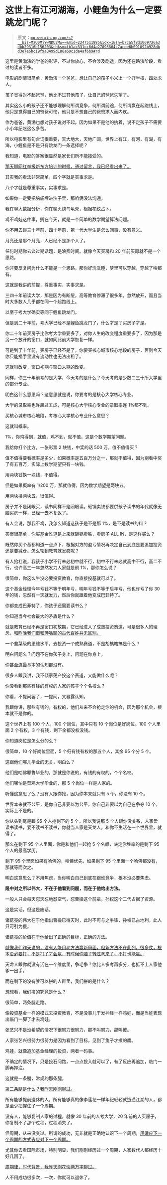 # 这世上有江河湖海，小鲤鱼为什么一定要跳龙门呢？

> 原文：[`mp.weixin.qq.com/s?__biz=MzU0MjYwNDU2Mw==&mid=2247511885&idx=1&sn=b7ca5f8d1069726a3dbb29316b156203&chksm=fb1ac331cc6d4a27095864c7acee6b091092b928dbd3e7e6bc19f9a8499d188a69c1da4af6b9#rd`](http://mp.weixin.qq.com/s?__biz=MzU0MjYwNDU2Mw==&mid=2247511885&idx=1&sn=b7ca5f8d1069726a3dbb29316b156203&chksm=fb1ac331cc6d4a27095864c7acee6b091092b928dbd3e7e6bc19f9a8499d188a69c1da4af6b9#rd)

这里是黄渤演的学爸的影评，不过你放心，不会涉及剧透，因为还在路演阶段，看过的读者不多。

电影的剧情很简单，黄渤演一个爸爸，想让自己的孩子小米上一个好学校，四处求人。

孩子觉得对不起爸爸，他比不过其他孩子，让自己的爸爸失望了。

其实这么小的孩子还不能够理解何所谓竞争，何所谓前途，何所谓赢在起跑线上，他只是觉得自己的爸爸可怜，他只是不想自己的爸爸求人而内疚。

作为爸爸，黄渤也想对孩子说对不起。因为如果不是他的执着，说不定孩子不需要小小年纪吃这么多苦。

所以电影里有句台词很重要，天大地大，天地广阔，世界上有江，有河，有湖，有海，小鲤鱼是不是只有跳龙门一条选择呢？

我知道，电影的答案很显然是家长们所不能接受的。

[那天聊网红举报新东方培训的时候，通过留言，我已经看出来了。](http://mp.weixin.qq.com/s?__biz=MzU0MjYwNDU2Mw==&mid=2247511862&idx=1&sn=31f4fba82ae2c541c886dc515405f3cb&chksm=fb1ac34acc6d4a5c9b5e8dd0a0d8ccaa42d680dab6247a0d8f37d36f94ce9797a3e66c1eaa16&scene=21#wechat_redirect) 

其实我的看法非常简单，四个字就是实事求是。

八个字就是尊重事实，实事求是。

如果你一定要把脑袋埋进沙子里，那咱俩没法沟通。

我在聊大数据分析，你在聊火烧乌龟壳，根据花纹占卜。

鸡不鸡娃这件事，搁在今天，就是一个简单的数学期望算法问题。

你不用去谈三十年前，四十年前，第一代大学生是怎么回事，没有意义。

月亮还是那个月亮，人已经不是那个人了。

任何时期你去谈过期话题，是浪费时间。就像今天买房和 20 年前买房就不是一个思路。

你非要反复问为什么不能是一个思路，那你好洗洗睡，梦里可以穿越，穿越了啥都有。

这就是我讲的前提，尊重事实，实事求是。

三四十年前读大学，那是因为有断层，高等教育停滞了很多年，忽然放开，而且当时大多数人几乎都在同一个起跑线上。

以至于考大学确实等同于鲤鱼跳龙门。

但是到二十年前，考大学已经不是鲤鱼跳龙门了，什么才是？买房子才是。

你二十年前买房子比你考大学重要多了，对你人生的改变程度重要多了，因为那是另一个放开的窗口，就如同此前大学恢复一样。

可是到了十年前，买房子已经不是了，你要买核心城市核心地段的房子，否则今天你只能捂手里没有流动性也无法出租了。

这就叫改变，窗口初期与窗口末期的改变。

同样，你三十年前考的是大学，今天考的是什么？今天考的是少数二三十所大学里的部分专业。

明白这什么意思吗？这意思就是说，你要考的是核心大学核心专业。

大学的录取率也许超过五成，可是核心大学核心专业的录取率连 1%都不到。

买核心城市核心地段，考核心大学核心专业什么意思？

这就叫概率。

1%，你鸡得到，就值，鸡不到，就不值，这是个数学期望问题。

我给你打个比方，一张彩票 2 块钱，中奖的话 500 万，值不值得买？

值不值得要看概率是多少，如果概率是五百万分之一，那就不值得，因为别看中奖了有五百万，实际上数学期望只有一块钱。

用两块钱换一块钱，不值得。

但是如果概率有 1/200 万，那就值得，因为数学期望是两块五。

用两块换两块五，很值得。

房子并不是闭眼买，读书同样不是闭眼读。砸锅卖铁都要供孩子读书的年代就像无脑买房一样，已经一去不复返了。

有人会说，那我不鸡，我怎么知道这孩子是不是那 1%，是不是读书的料？

答案很简单，你买基金难道是上来就砸锅卖铁，卖房子 ALL IN，是这样买么？

既然你买个基都知道一点点下，根据对方的盈亏情况再决定自己到底是要追加投资还是要减仓。怎么轮到教育就发疯呢？

有人抬杠说，我孩子小学不行未必初中就不行，初中不行未必就高中不行，高二不行，也许高三一年忽然发力人家就是前 1%，那你怎么说？

很简单，你这么牛没必要投资教育，你直接投基就可以了。

这个基金经理今年亏钱不等于明年亏，明年亏钱不等于后年亏，他也许亏了你 30 年的钱，忽然有一天就发力，然后你就跟着他变成巴菲特了。

你都变成巴菲特了，你孩子还需要读书么？

你知道当今社会最大的矛盾是什么？

就是教育已经不再是窗口初放期，它已经进入了成熟投资赛道，可是很多人的理念，[和昨晚我们借和珅嘴聊的古代百姓并无区别。](http://mp.weixin.qq.com/s?__biz=MzU3NDc5Nzc0NQ==&mid=2247525319&idx=1&sn=de1613b79ffec812615ddfaf41a7100b&chksm=fd2ec119ca59480f91d3e7d8d98aa17d0db4e71a20c5548051c8f2f2b2e9aae2d4366a1ff58d&scene=21#wechat_redirect)

一个韭菜级的思维水平，去投资一个成熟赛道，不是胡搞瞎搞是什么？

明白问题么？问题不在你孩子身上，问题在你身上。

你甚至连最基本的认知都没有。

很多人跟我讲，我不倾家荡产投这个赛道，又能做什么呢？

你没看到那些有钱的有权的人家的孩子个个名校么？

你看，不提问罢了，一提问，又暴露认知。

我跟你讲，那些有钱的，有权的，他们从来不会抢走你的机会，因为那个机会，根本就不是你的。

这个世界上有 100 个人，100 个岗位，其中只有 10 个岗位是好岗位。100 个人里面 2 个有权，3 个有钱，剩下全都没权没钱。

你知道岗位是怎么分的么？

很简单，10 个好岗位里面，5 个归有钱有权的那五个人，其余 95 个分 5 个。

这跟他们哪儿毕业的无关，明白么？

他们是哈佛耶鲁毕业的，那就是你说的，有钱的有权的，个个名校。

他们哪怕是菜鸡大学毕业的，那 5 个岗位一样是人家的。

听懂这意思了么？没有人跟你抢，因为你本来就只有 5 个，你没有 10 个。

世界本来就不公平，是你自己非要以为公平，你自己非要以为自己在争夺 10 个，实际上不是的。

你从头到尾是跟 95 个人抢剩下的 5 个。所以我说那 5 个人跟你没关系，人家爱读书读书，爱不读书不读书，你就当人家是天龙人，和你不生活在一个世界里，就得了。

那么在剩下 95 个人里面，你是和他们一起抢 5 个名额，决定你胜率的是剩下 95 个人的最高学历。

剩下 95 个里面如果有哈佛的，哈佛优先，如果剩下 95 个里面一个哈佛都没有，那就等而次之。

明白这意思么？不用焦虑，当你明白自己到底在跟谁竞争，根本没必要焦虑。

**隆中对之所以伟大，不在于他看到问题，而在于他给出方法。** 

一般人只会每天怼天怼地怼空气，怼曹操这个前辈，孙权这个二代占据了资源。

这是实话，但这是废话。

诸葛亮的伟大在于他指出曹操已得天时，此时不可与之争锋，孙权已占地利，此人只可引为援。

诸葛亮的价值在于他给出了正确的目标，正确的方法。

[就像我们昨天说的，没有人能用老方法赢新局面，但新方法不在此列。很多仗，根本没必要打，不是打了才会赢，有时候你脑子转过弯来了，不打也能赢。](http://mp.weixin.qq.com/s?__biz=MzkwMzQ1MzczOQ==&mid=2247484001&idx=1&sn=1acc164b00cad51f2dbf39f8b376661b&chksm=c0974f25f7e0c633d28d9e8c26bd3f8fe4595878d2e51b1285efcc44b0ed2e9bfc3a7ebd76c8&scene=21#wechat_redirect)

天龙人跟你就没有活在一个维度里，争毛争？你比人多考再多分，也抵不上人家他爹一出手。

而在剩下的没有爹可以拼的人群里，我们拼的是什么？

想想看，我们拼的究竟是什么？

很简单，两条腿走路。

像投资基金一样的模式去投资教育，不是没事儿干发神经一样鸡娃，而是当娃表现出临门一脚了才去鸡娃。

张艺兴不是没希望的情况下很努力很努力，那不叫努力，那叫傻。

人家张艺兴很努力很努力是因为看到了目标，见到了兔子才撒的鹰。

鸡娃，就像追加基金经理的投资，两者一码事。

不确定的情况下，只是投石问路，一点点投入就可以了，有了反应再追加，临门一脚再押注。

这就是一条腿，常规的那条腿。

[第二条腿是什么？我昨天刚刚聊过。](http://mp.weixin.qq.com/s?__biz=MzkwMzQ1MzczOQ==&mid=2247484001&idx=1&sn=1acc164b00cad51f2dbf39f8b376661b&chksm=c0974f25f7e0c633d28d9e8c26bd3f8fe4595878d2e51b1285efcc44b0ed2e9bfc3a7ebd76c8&scene=21#wechat_redirect)

所有能够提前退休的人，所有能够真的像李莲花一样年纪轻轻就逍遥江湖的人，都是至少把握住了一个周期。

没有人，能够复制人家的过程，就像 30 年前的人考大学，20 年前的人买房子，你复制不了那个过程，过程消失了。

但周期，从来没变过。所谓的成功，无非就是正确地认识下一个周期，[用适应下一个周期的方式去应对下一个周期。](http://mp.weixin.qq.com/s?__biz=MzkwMzQ1MzczOQ==&mid=2247484001&idx=1&sn=1acc164b00cad51f2dbf39f8b376661b&chksm=c0974f25f7e0c633d28d9e8c26bd3f8fe4595878d2e51b1285efcc44b0ed2e9bfc3a7ebd76c8&scene=21#wechat_redirect)

尤其你去看国际市场，特别明显，我们刚刚经历过一个周期，人家数代人都经历十好几回了。

[周期律，时代背景，我昨天刚花快两万字聊过。](http://mp.weixin.qq.com/s?__biz=MzkwMzQ1MzczOQ==&mid=2247484001&idx=1&sn=1acc164b00cad51f2dbf39f8b376661b&chksm=c0974f25f7e0c633d28d9e8c26bd3f8fe4595878d2e51b1285efcc44b0ed2e9bfc3a7ebd76c8&scene=21#wechat_redirect)

人不用成功很多次，一次，你就可以退休了。